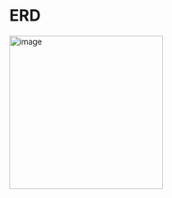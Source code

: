 # ERD

<img width="274" alt="image" src="https://github.com/bykbyk0401/toyProject/assets/102952855/35c7ccc3-a73b-4b1b-abfc-c1a322698fff">
